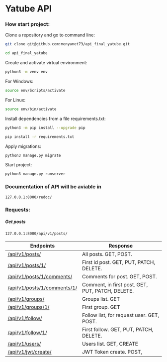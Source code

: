 # Yatube API
### How start project:

Clone a repository and go to command line:

```sh
git clone git@github.com:menyanet73/api_final_yatube.git
```

```sh
cd api_final_yatube
```

Create and activate virtual environment:

```sh
python3 -m venv env
```
For Windows:
```sh
source env/Scripts/activate  
```
For Linux:
```sh
source env/bin/activate  
```

Install dependencies from a file requirements.txt:

```sh
python3 -m pip install --upgrade pip
```

```sh
pip install -r requirements.txt
```

Apply migrations:

```sh
python3 manage.py migrate
```

Start project:

```sh
python3 manage.py runserver
```

### Documentation of API will be aviable in
```sh
127.0.0.1:8000/redoc/
```

### Requests:
##### Get posts
```sh
127.0.0.1:8000/api/v1/posts/
```
| Endpoints | Response |
| ------ | ------ |
| [/api/v1/posts/] | All posts. GET, POST. |
| [/api/v1/posts/1/] | First id post. GET, PUT, PATCH, DELETE. |
| [/api/v1/posts/1/comments/] | Comments for post. GET, POST. |
| [/api/v1/posts/1/comments/1/] | Comment, in first post. GET, PUT, PATCH, DELETE.|
| [/api/v1/groups/] | Groups list. GET |
| [/api/v1/groups/1/] | First group. GET |
| [/api/v1/follow/] | Follow list, for request user. GET, POST. |
| [/api/v1/follow/1/] | First follow. GET, PUT, PATCH, DELETE. |
| [/api/v1/users/] | Users list. GET, CREATE |
| [/api/v1/jwt/create/] | JWT Token create. POST, |


[/api/v1/posts/]: <https://127.0.0.1/api/v1/posts/>
[/api/v1/posts/1/]: <https://127.0.0.1/api/v1/posts/1/>
[/api/v1/posts/1/comments/]: <https://127.0.0.1/api/v1/posts/1/comments/>
[/api/v1/posts/1/comments/1/]: <https://127.0.0.1/api/v1/posts/1/comments/1/>
[/api/v1/groups/]: <https://127.0.0.1/api/v1/groups/>
[/api/v1/groups/1/]: <https://127.0.0.1/api/v1/groups/1/>
[/api/v1/follow/]: <https://127.0.0.1/api/v1/follow/>
[/api/v1/follow/1/]: <https://127.0.0.1/api/v1/follow/1/>
[/api/v1/users/]: <https://127.0.0.1/api/v1/users/>
[/api/v1/jwt/create/]: <https://127.0.0.1/api/v1/jwt/create/>